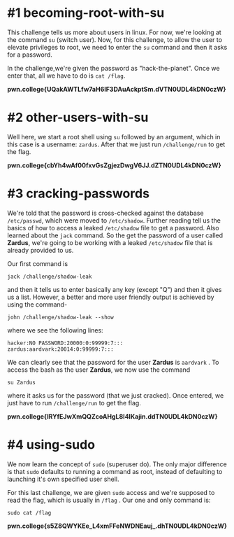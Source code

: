 # #1 becoming-root-with-su

  

This challenge tells us more about users in linux. For now, we're looking at the command `su` (switch user). Now, for this challenge, to allow the user to elevate privileges to root, we need to enter the `su` command and then it asks for a password.

  

In the challenge,we're given the password as "hack-the-planet". Once we enter that, all we have to do is `cat /flag`.

  

**pwn.college{UQakAWTLfw7aH6IF3DAuAckptSm.dVTN0UDL4kDN0czW}**

  

# #2 other-users-with-su

  

Well here, we start a root shell using `su` followed by an argument, which in this case is a username: `zardus`. After that we just run `/challenge/run` to get the flag.

  

**pwn.college{cbYh4wAf00fxvGsZgjezDwgV6JJ.dZTN0UDL4kDN0czW}**

  

  

# #3 cracking-passwords

  

We're told that the password is cross-checked against the database `/etc/passwd`, which were moved to `/etc/shadow`. Further reading tell us the basics of how to access a leaked `/etc/shadow` file to get a password. Also learned about the `jack` command. So the get the password of a user called **Zardus**, we're going to be working with a leaked `/etc/shadow` file that is already provided to us. 

Our first command is 
```
jack /challenge/shadow-leak
```

and then it tells us to enter basically any key (except "Q") and then it gives us a list. However, a better and more user friendly output is achieved by using the command-

```
john /challenge/shadow-leak --show
```

where we see the following lines: 
```
hacker:NO PASSWORD:20000:0:99999:7:::
zardus:aardvark:20014:0:99999:7:::
```

We can clearly see that the password for the user **Zardus** is `aardvark` . To access the bash as the user **Zardus**, we now use the command 
```
su Zardus
```

where it asks us for the password (that we just cracked). Once entered, we just have to run `/challenge/run` to get the flag.

**pwn.college{IRYfEJwXmQQZcoAHgL8l4IKajin.ddTN0UDL4kDN0czW}**


# #4 using-sudo

We now learn the concept of `sudo` (superuser do). The only major difference is that `sudo` defaults to running a command as root, instead of defaulting to launching it's own specified user shell.

For this last challenge, we are given `sudo` access and we're supposed to read the flag, which is usually in `/flag` .  Our one and only command is:

```
sudo cat /flag
```

**pwn.college{s5Z8QWYKEe_L4xmFFeNWDNEauj_.dhTN0UDL4kDN0czW}**

